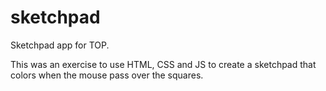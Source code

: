 # sketchpad

Sketchpad app for TOP.

This was an exercise to use HTML, CSS and JS to create a sketchpad that colors when the mouse pass over the squares.